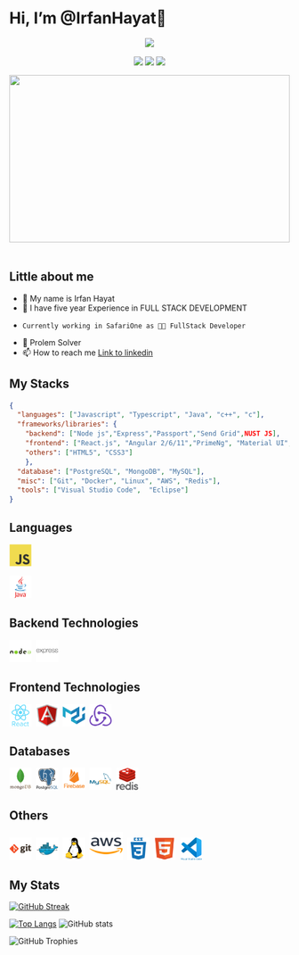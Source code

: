 # Hi, I’m @IrfanHayat👋

<div id="header" align="center">
  <img src="https://media.giphy.com/media/M9gbBd9nbDrOTu1Mqx/giphy.gif" width="100"/>



<a href="https://stackoverflow.com/users/12910600/irfan-hayat" target="_blank"><img src="https://img.shields.io/badge/-Stack overflow-D14836?style=flat-square&logo=Stackoverflow&logoColor=white"/></a>
<a href="https://www.linkedin.com/in/m-irfan-hayat-809451163/" target="_blank"><img src="https://img.shields.io/badge/-Linkedin-0077B5?style=flat-square&logo=Linkedin&logoColor=white"/></a>
<a href="mailto:irfanhayat55@gmail.com" target="_blank"><img src="https://img.shields.io/badge/-Email-D14836?style=flat-square&logo=Gmail&logoColor=white"/></a>

</div>




<div align="center">
  <img src="https://media.giphy.com/media/qgQUggAC3Pfv687qPC/giphy.gif" width="100%" height="300"/>
</div>

<br/>

## Little about me

- 👋 My name is Irfan Hayat
- 👀 I have five year Experience in  FULL STACK DEVELOPMENT
-     Currently working in SafariOne as 👨‍💻 FullStack Developer
- 🤔 Prolem Solver 
- 📫 How to reach me [Link to linkedin](https://www.linkedin.com/in/m-irfan-hayat-809451163/)


## My Stacks
```json
{
  "languages": ["Javascript", "Typescript", "Java", "c++", "c"],
  "frameworks/libraries": {
    "backend": ["Node js","Express","Passport","Send Grid",NUST JS],
    "frontend": ["React.js", "Angular 2/6/11","PrimeNg", "Material UI", "ANTD", "Tailwind Css", "Fire Base","Redux TOOLKIT",NEXT JS, ],
    "others": ["HTML5", "CSS3"]
    },
  "database": ["PostgreSQL", "MongoDB", "MySQL"],
  "misc": ["Git", "Docker", "Linux", "AWS", "Redis"],
  "tools": ["Visual Studio Code",  "Eclipse"]
}
```
## Languages 

<div>
  <img src="https://github.com/devicons/devicon/blob/master/icons/javascript/javascript-original.svg" title="JavaScript" alt="Javascript" width="40" height="40"/>&nbsp;
 
  <img src="https://github.com/devicons/devicon/blob/master/icons/java/java-original-wordmark.svg" title="Java" alt="Java" width="40" height="40"/>&nbsp;
 
  
 </div>

## Backend Technologies

 <div> 
 
  <img src="https://github.com/devicons/devicon/blob/master/icons/nodejs/nodejs-original-wordmark.svg" title="NodeJS" alt="NodeJS" width="40" height="40"/>&nbsp;
  <img src="https://github.com/devicons/devicon/blob/master/icons/express/express-original-wordmark.svg" title="Express" alt="Express" width="40" />&nbsp;
 

## Frontend Technologies

 <div>
  <img src="https://github.com/devicons/devicon/blob/master/icons/react/react-original-wordmark.svg" title="React" alt="React" width="40" height="40"/>&nbsp;
  <img src="https://github.com/devicons/devicon/blob/master/icons/angularjs/angularjs-original.svg" title="Angular" alt="Angular " width="40" height="40"/>&nbsp;
  <img src="https://github.com/devicons/devicon/blob/master/icons/materialui/materialui-original.svg" title="Material UI" alt="Material UI" width="40" />&nbsp;
  <img src="https://github.com/devicons/devicon/blob/master/icons/redux/redux-original.svg" title="Redux" alt="Redux " width="40" height="40"/>&nbsp;
  </div>

## Databases

<div>
  <img src="https://github.com/devicons/devicon/blob/master/icons/mongodb/mongodb-original-wordmark.svg" title="MongoDB" alt="MongoDB" width="40" height="40"/>&nbsp;
  <img src="https://github.com/devicons/devicon/blob/master/icons/postgresql/postgresql-original-wordmark.svg" title="PostgresSQL" alt="Postgres" width="40" height="40"/>&nbsp;
  <img src="https://github.com/devicons/devicon/blob/master/icons/firebase/firebase-plain-wordmark.svg" title="Firebase" alt="Firebase" width="40" height="40"/>&nbsp;
  <img src="https://github.com/devicons/devicon/blob/master/icons/mysql/mysql-original-wordmark.svg" title="MySQL"  alt="MySQL" width="40" height="40"/>&nbsp; 
  <img src="https://github.com/devicons/devicon/blob/master/icons/redis/redis-original-wordmark.svg" title="Redis" **alt="Redis" width="40" height="40"/>
  </div>

 ## Others 

  <div>
  <img src="https://github.com/devicons/devicon/blob/master/icons/git/git-original-wordmark.svg" title="Git" **alt="Git" width="40" height="40"/>&nbsp;
  <img src="https://github.com/devicons/devicon/blob/master/icons/docker/docker-original.svg" title="Docker" **alt="Docker" width="40" height="40"/>&nbsp;
  <img src="https://github.com/devicons/devicon/blob/master/icons/linux/linux-original.svg" title="Linux" **alt="Linux" width="40" height="40"/>&nbsp;
  <img src="https://github.com/devicons/devicon/blob/master/icons/amazonwebservices/amazonwebservices-original-wordmark.svg" title="AWS" **alt="AWS" width="60" height="50"/>&nbsp;
  <img src="https://github.com/devicons/devicon/blob/master/icons/css3/css3-plain-wordmark.svg"  title="CSS3" alt="CSS" width="40" height="40"/>&nbsp;
  <img src="https://github.com/devicons/devicon/blob/master/icons/html5/html5-original.svg" title="HTML5" alt="HTML" width="40" height="40"/>&nbsp;
  <img src="https://github.com/devicons/devicon/blob/master/icons/vscode/vscode-original-wordmark.svg"  title="Vscode" alt="Vscode" width="40" height="40"/>&nbsp;
  </div>

## My Stats

[![GitHub Streak](http://github-readme-streak-stats.herokuapp.com?user=IrfanHayat&theme=dark&background=000000)](https://git.io/streak-stats)

[![Top Langs](https://github-readme-stats.vercel.app/api/top-langs/?username=IrfanHayat&theme=vision-friendly-dark&hide=blade,html,css&exclude_repo=Fyp-portal,JAVA-PF)](https://github.com/anuraghazra/github-readme-stats)
![GitHub stats](https://github-readme-stats.vercel.app/api?username=IrfanHayat&show_icons=true&layout=compact&theme=vision-friendly-dark)

![GitHub Trophies](https://github-profile-trophy.vercel.app/?username=IrfanHayat&theme=darkhub&row=1)



